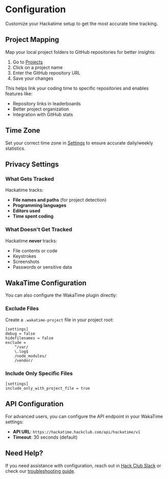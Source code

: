 # Configuration

Customize your Hackatime setup to get the most accurate time tracking.

## Project Mapping

Map your local project folders to GitHub repositories for better insights:

1. Go to [Projects](/my/projects)
2. Click on a project name
3. Enter the GitHub repository URL
4. Save your changes

This helps link your coding time to specific repositories and enables features like:
* Repository links in leaderboards
* Better project organization
* Integration with GitHub stats

## Time Zone

Set your correct time zone in [Settings](/my/settings) to ensure accurate daily/weekly statistics.

## Privacy Settings

### What Gets Tracked

Hackatime tracks:
* **File names and paths** (for project detection)
* **Programming languages**
* **Editors used**
* **Time spent coding**

### What Doesn't Get Tracked

Hackatime **never** tracks:
* File contents or code
* Keystrokes
* Screenshots
* Passwords or sensitive data

## WakaTime Configuration

You can also configure the WakaTime plugin directly:

### Exclude Files

Create a `.wakatime-project` file in your project root:

```
[settings]
debug = false
hidefilenames = false
exclude = 
    ^/var/
    \.log$
    /node_modules/
    /vendor/
```

### Include Only Specific Files

```
[settings]
include_only_with_project_file = true
```

## API Configuration

For advanced users, you can configure the API endpoint in your WakaTime settings:

* **API URL**: `https://hackatime.hackclub.com/api/hackatime/v1`
* **Timeout**: 30 seconds (default)

## Need Help?

If you need assistance with configuration, reach out in [Hack Club Slack](https://hackclub.slack.com) or check our [troubleshooting guide](/docs/getting-started/troubleshooting).
